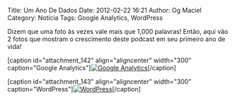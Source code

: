 Title: Um Ano De Dados
Date: 2012-02-22 16:21
Author: Og Maciel
Category: Notícia
Tags: Google Analytics, WordPress


Dizem que uma foto às vezes vale mais que 1,000 palavras! Então, aqui
vão 2 fotos que mostram o crescimento deste podcast em seu primeiro ano
de vida!

[caption id="attachment\_142" align="aligncenter" width="300"
caption="Google Analytics"][![Google
Analytics](http://www.castalio.info/wp-content/uploads/2012/02/castalio-300x214.png "Google Analytics")](http://www.castalio.info/wp-content/uploads/2012/02/castalio.png)[/caption]

[caption id="attachment\_143" align="aligncenter" width="300"
caption="WordPress"][![WordPress](http://www.castalio.info/wp-content/uploads/2012/02/castalio2-300x123.png "WordPress")](http://www.castalio.info/wp-content/uploads/2012/02/castalio2.png)[/caption]

